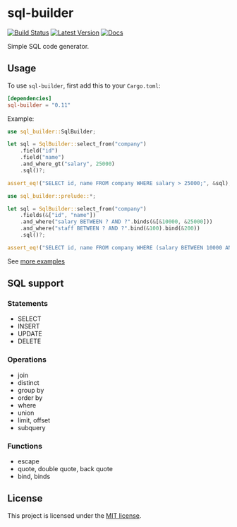 # sql-builder

[![Build Status](https://travis-ci.org/perdumonocle/sql-builder.svg)](https://travis-ci.org/perdumonocle/sql-builder)
[![Latest Version](https://img.shields.io/crates/v/sql-builder.svg)](https://crates.io/crates/sql-builder)
[![Docs](https://docs.rs/sql-builder/badge.svg)](https://docs.rs/sql-builder)

Simple SQL code generator.

## Usage

To use `sql-builder`, first add this to your `Cargo.toml`:

```toml
[dependencies]
sql-builder = "0.11"
```

Example:

```rust
use sql_builder::SqlBuilder;

let sql = SqlBuilder::select_from("company")
    .field("id")
    .field("name")
    .and_where_gt("salary", 25000)
    .sql()?;

assert_eq!("SELECT id, name FROM company WHERE salary > 25000;", &sql);
```

```rust
use sql_builder::prelude::*;

let sql = SqlBuilder::select_from("company")
    .fields(&["id", "name"])
    .and_where("salary BETWEEN ? AND ?".binds(&[&10000, &25000]))
    .and_where("staff BETWEEN ? AND ?".bind(&100).bind(&200))
    .sql()?;

assert_eq!("SELECT id, name FROM company WHERE (salary BETWEEN 10000 AND 25000) AND (staff BETWEEN 100 AND 200);", &sql);
```

See [more examples](https://docs.rs/sql-builder/0.11.2/sql_builder/struct.SqlBuilder.html)

## SQL support

### Statements

- SELECT
- INSERT
- UPDATE
- DELETE

### Operations

- join
- distinct
- group by
- order by
- where
- union
- limit, offset
- subquery

### Functions

- escape
- quote, double quote, back quote
- bind, binds

## License

This project is licensed under the [MIT license](LICENSE).
